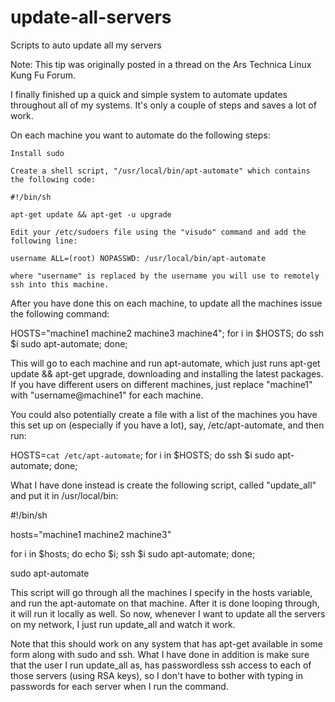 # update-all-servers
Scripts to auto update all my servers


Note: This tip was originally posted in a thread on the Ars Technica Linux Kung Fu Forum.

I finally finished up a quick and simple system to automate updates throughout all of my systems. It's only a couple of steps and saves a lot of work.

On each machine you want to automate do the following steps:

    Install sudo

    Create a shell script, "/usr/local/bin/apt-automate" which contains the following code:

    #!/bin/sh

    apt-get update && apt-get -u upgrade

    Edit your /etc/sudoers file using the "visudo" command and add the following line:

    username ALL=(root) NOPASSWD: /usr/local/bin/apt-automate

    where "username" is replaced by the username you will use to remotely ssh into this machine. 

After you have done this on each machine, to update all the machines issue the following command:

HOSTS="machine1 machine2 machine3 machine4"; for i in $HOSTS; do ssh $i sudo apt-automate; done;

This will go to each machine and run apt-automate, which just runs apt-get update && apt-get upgrade, downloading and installing the latest packages. If you have different users on different machines, just replace "machine1" with "username@machine1" for each machine.

You could also potentially create a file with a list of the machines you have this set up on (especially if you have a lot), say, /etc/apt-automate, and then run:

HOSTS=`cat /etc/apt-automate`; for i in $HOSTS; do ssh $i sudo apt-automate; done;

What I have done instead is create the following script, called "update_all" and put it in /usr/local/bin:

#!/bin/sh

hosts="machine1 machine2 machine3"

for i in $hosts;
do
  echo $i;
  ssh $i sudo apt-automate;
  done;

sudo apt-automate

This script will go through all the machines I specify in the hosts variable, and run the apt-automate on that machine. After it is done looping through, it will run it locally as well. So now, whenever I want to update all the servers on my network, I just run update_all and watch it work.

Note that this should work on any system that has apt-get available in some form along with sudo and ssh. What I have done in addition is make sure that the user I run update_all as, has passwordless ssh access to each of those servers (using RSA keys), so I don't have to bother with typing in passwords for each server when I run the command. 
